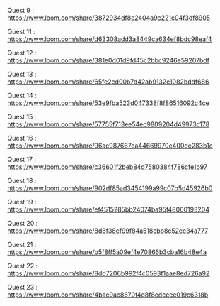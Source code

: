 Quest 9 : https://www.loom.com/share/3872934df8e2404a9e221e04f3df8905

Quest 11 : https://www.loom.com/share/d63308add3a8449ca634ef8bdc98eaf4

Quest 12 : https://www.loom.com/share/381e0d01d9fd45c2bbc9246e59207bdf

Quest 13 : https://www.loom.com/share/65fe2cd00b7d42ab9132e1082bddf686

Quest 14 : https://www.loom.com/share/53e9fba523d047338f8f86516092c4ce

Quest 15 : https://www.loom.com/share/57755f713ee54ec9809204d49973c178

Quest 16 : https://www.loom.com/share/96ac987667ea44669970e400de283b1c

Quest 17 : https://www.loom.com/share/c36601f2beb84d7580384f786cfe1b97

Quest 18 : https://www.loom.com/share/902df85ad3454199a99c07b5d45926b0

Quest 19 : https://www.loom.com/share/ef4515285bb24074ba95f48060193204

Quest 20 : https://www.loom.com/share/8d6f38cf99f84a518cbb8c52ee34a777

Quest 21 : https://www.loom.com/share/b5f8ff5a09ef4e70866b3cba16b48e4a

Quest 22 : https://www.loom.com/share/8dd7206b992f4c0593f1aae8ed726a92

Quest 23 : https://www.loom.com/share/4bac9ac8670f4d8f8cdceee019c6318b
